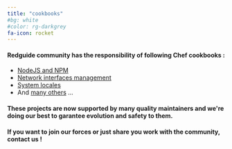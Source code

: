 ```yaml
---
title: "cookbooks"
#bg: white
#color: rg-darkgrey
fa-icon: rocket
---
```


#### Redguide community has the responsibility of following Chef cookbooks :
* [NodeJS and NPM](https://github.com/redguide/nodejs "nodejs")
* [Network interfaces management](https://github.com/redguide/network_interfaces "network_interfaces")
* [System locales](https://github.com/redguide/locales "locales")
* And [many others](https://github.com/redguide/ "other cookbooks") ...

#### These projects are now supported by many quality maintainers and we're doing our best to garantee evolution and safety to them.

#### __If you want to join our forces or just share you work with the community, contact us !__
